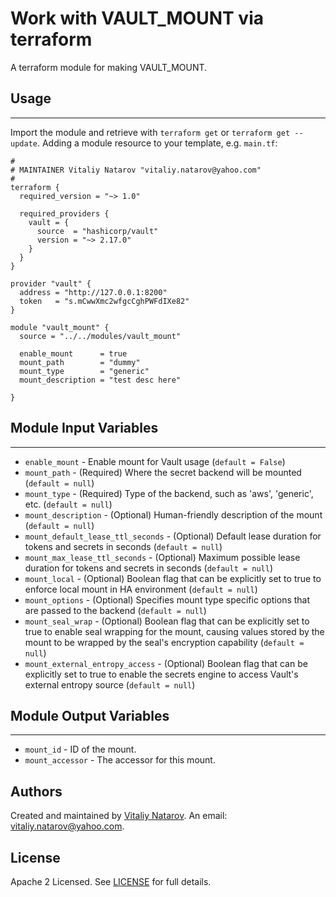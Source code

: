 # Work with VAULT_MOUNT via terraform

A terraform module for making VAULT_MOUNT.


## Usage
----------------------
Import the module and retrieve with ```terraform get``` or ```terraform get --update```. Adding a module resource to your template, e.g. `main.tf`:

```
#
# MAINTAINER Vitaliy Natarov "vitaliy.natarov@yahoo.com"
#
terraform {
  required_version = "~> 1.0"

  required_providers {
    vault = {
      source  = "hashicorp/vault"
      version = "~> 2.17.0"
    }
  }
}

provider "vault" {
  address = "http://127.0.0.1:8200"
  token   = "s.mCwwXmc2wfgcCghPWFdIXe82"
}

module "vault_mount" {
  source = "../../modules/vault_mount"

  enable_mount      = true
  mount_path        = "dummy"
  mount_type        = "generic"
  mount_description = "test desc here"

}

```

## Module Input Variables
----------------------
- `enable_mount` - Enable mount for Vault usage (`default = False`)
- `mount_path` - (Required) Where the secret backend will be mounted (`default = null`)
- `mount_type` - (Required) Type of the backend, such as 'aws', 'generic', etc. (`default = null`)
- `mount_description` - (Optional) Human-friendly description of the mount (`default = null`)
- `mount_default_lease_ttl_seconds` - (Optional) Default lease duration for tokens and secrets in seconds (`default = null`)
- `mount_max_lease_ttl_seconds` - (Optional) Maximum possible lease duration for tokens and secrets in seconds (`default = null`)
- `mount_local` - (Optional) Boolean flag that can be explicitly set to true to enforce local mount in HA environment (`default = null`)
- `mount_options` - (Optional) Specifies mount type specific options that are passed to the backend (`default = null`)
- `mount_seal_wrap` - (Optional) Boolean flag that can be explicitly set to true to enable seal wrapping for the mount, causing values stored by the mount to be wrapped by the seal's encryption capability (`default = null`)
- `mount_external_entropy_access` - (Optional) Boolean flag that can be explicitly set to true to enable the secrets engine to access Vault's external entropy source (`default = null`)

## Module Output Variables
----------------------
- `mount_id` - ID of the mount.
- `mount_accessor` - The accessor for this mount.


## Authors

Created and maintained by [Vitaliy Natarov](https://github.com/SebastianUA). An email: [vitaliy.natarov@yahoo.com](vitaliy.natarov@yahoo.com).

## License

Apache 2 Licensed. See [LICENSE](https://github.com/SebastianUA/terraform/blob/master/LICENSE) for full details.
